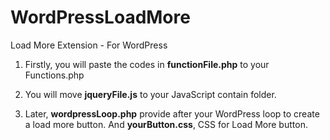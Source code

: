 # WordPressLoadMore
Load More Extension - For WordPress

1) Firstly, you will paste the codes in **functionFile.php** to your Functions.php

2) You will move **jqueryFile.js** to your JavaScript contain folder.

3) Later, **wordpressLoop.php** provide after your WordPress loop to create a load more button. And **yourButton.css**, CSS for Load More button.
